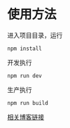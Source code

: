 # 使用方法

进入项目目录，运行
```
npm install
```
开发执行
```
npm run dev
```
生产执行
```
npm run build
```

[相关博客链接](http://www.yvonne.party/2019/07/08/webpack-css/ "链接")
